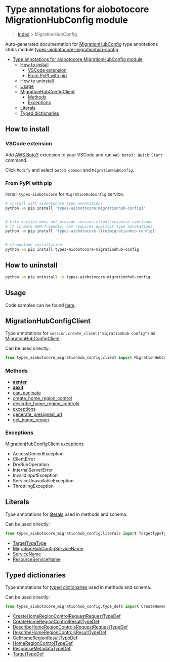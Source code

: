 <a id="type-annotations-for-aiobotocore-migrationhubconfig-module"></a>

# Type annotations for aiobotocore MigrationHubConfig module

> [Index](../README.md) > MigrationHubConfig

Auto-generated documentation for
[MigrationHubConfig](https://boto3.amazonaws.com/v1/documentation/api/latest/reference/services/migrationhub-config.html#MigrationHubConfig)
type annotations stubs module
[types-aiobotocore-migrationhub-config](https://pypi.org/project/types-aiobotocore-migrationhub-config/).

- [Type annotations for aiobotocore MigrationHubConfig module](#type-annotations-for-aiobotocore-migrationhubconfig-module)
  - [How to install](#how-to-install)
    - [VSCode extension](#vscode-extension)
    - [From PyPI with pip](#from-pypi-with-pip)
  - [How to uninstall](#how-to-uninstall)
  - [Usage](#usage)
  - [MigrationHubConfigClient](#migrationhubconfigclient)
    - [Methods](#methods)
    - [Exceptions](#exceptions)
  - [Literals](#literals)
  - [Typed dictionaries](#typed-dictionaries)

<a id="how-to-install"></a>

## How to install

<a id="vscode-extension"></a>

### VSCode extension

Add
[AWS Boto3](https://marketplace.visualstudio.com/items?itemName=Boto3typed.boto3-ide)
extension to your VSCode and run `AWS boto3: Quick Start` command.

Click `Modify` and select `boto3 common` and `MigrationHubConfig`.

<a id="from-pypi-with-pip"></a>

### From PyPI with pip

Install `types-aiobotocore` for `MigrationHubConfig` service.

```bash
# install with aiobotocore type annotations
python -m pip install 'types-aiobotocore[migrationhub-config]'


# Lite version does not provide session.client/resource overloads
# it is more RAM-friendly, but requires explicit type annotations
python -m pip install 'types-aiobotocore-lite[migrationhub-config]'


# standalone installation
python -m pip install types-aiobotocore-migrationhub-config
```

<a id="how-to-uninstall"></a>

## How to uninstall

```bash
python -m pip uninstall -y types-aiobotocore-migrationhub-config
```

<a id="usage"></a>

## Usage

Code samples can be found [here](./usage.md).

<a id="migrationhubconfigclient"></a>

## MigrationHubConfigClient

Type annotations for `session.create_client("migrationhub-config")` as
[MigrationHubConfigClient](./client.md)

Can be used directly:

```python
from types_aiobotocore_migrationhub_config.client import MigrationHubConfigClient
```

<a id="methods"></a>

### Methods

- [__aenter__](./client.md#__aenter__)
- [__aexit__](./client.md#__aexit__)
- [can_paginate](./client.md#can_paginate)
- [create_home_region_control](./client.md#create_home_region_control)
- [describe_home_region_controls](./client.md#describe_home_region_controls)
- [exceptions](./client.md#exceptions)
- [generate_presigned_url](./client.md#generate_presigned_url)
- [get_home_region](./client.md#get_home_region)

<a id="exceptions"></a>

### Exceptions

MigrationHubConfigClient [exceptions](./client.md#exceptions)

- AccessDeniedException
- ClientError
- DryRunOperation
- InternalServerError
- InvalidInputException
- ServiceUnavailableException
- ThrottlingException

<a id="literals"></a>

## Literals

Type annotations for [literals](./literals.md) used in methods and schema.

Can be used directly:

```python
from types_aiobotocore_migrationhub_config.literals import TargetTypeType, ...
```

- [TargetTypeType](./literals.md#targettypetype)
- [MigrationHubConfigServiceName](./literals.md#migrationhubconfigservicename)
- [ServiceName](./literals.md#servicename)
- [ResourceServiceName](./literals.md#resourceservicename)

<a id="typed-dictionaries"></a>

## Typed dictionaries

Type annotations for [typed dictionaries](./type_defs.md) used in methods and
schema.

Can be used directly:

```python
from types_aiobotocore_migrationhub_config.type_defs import CreateHomeRegionControlRequestRequestTypeDef, ...
```

- [CreateHomeRegionControlRequestRequestTypeDef](./type_defs.md#createhomeregioncontrolrequestrequesttypedef)
- [CreateHomeRegionControlResultTypeDef](./type_defs.md#createhomeregioncontrolresulttypedef)
- [DescribeHomeRegionControlsRequestRequestTypeDef](./type_defs.md#describehomeregioncontrolsrequestrequesttypedef)
- [DescribeHomeRegionControlsResultTypeDef](./type_defs.md#describehomeregioncontrolsresulttypedef)
- [GetHomeRegionResultTypeDef](./type_defs.md#gethomeregionresulttypedef)
- [HomeRegionControlTypeDef](./type_defs.md#homeregioncontroltypedef)
- [ResponseMetadataTypeDef](./type_defs.md#responsemetadatatypedef)
- [TargetTypeDef](./type_defs.md#targettypedef)
